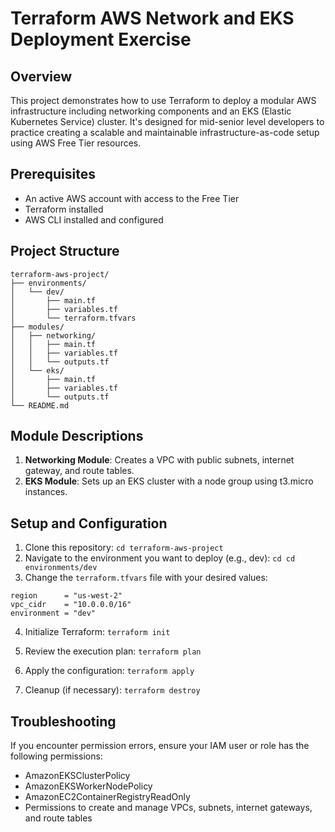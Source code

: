 # Terraform AWS Network and EKS Deployment Exercise

## Overview

This project demonstrates how to use Terraform to deploy a modular AWS infrastructure including networking components and an EKS (Elastic Kubernetes Service) cluster. It's designed for mid-senior level developers to practice creating a scalable and maintainable infrastructure-as-code setup using AWS Free Tier resources.

## Prerequisites

- An active AWS account with access to the Free Tier
- Terraform installed
- AWS CLI installed and configured

## Project Structure
```
terraform-aws-project/
├── environments/
│   └── dev/
│       ├── main.tf
│       ├── variables.tf
│       └── terraform.tfvars
├── modules/
│   ├── networking/
│   │   ├── main.tf
│   │   ├── variables.tf
│   │   └── outputs.tf
│   └── eks/
│       ├── main.tf
│       ├── variables.tf
│       └── outputs.tf
└── README.md
```

## Module Descriptions

1. **Networking Module**: Creates a VPC with public subnets, internet gateway, and route tables.
2. **EKS Module**: Sets up an EKS cluster with a node group using t3.micro instances.

## Setup and Configuration

1. Clone this repository:
`cd terraform-aws-project`
2. Navigate to the environment you want to deploy (e.g., dev):
`cd cd environments/dev`
3. Change the `terraform.tfvars` file with your desired values:
```hcl
region      = "us-west-2"
vpc_cidr    = "10.0.0.0/16"
environment = "dev"
```
4. Initialize Terraform:
`terraform init`

5. Review the execution plan:
`terraform plan`

6. Apply the configuration:
`terraform apply`

7. Cleanup (if necessary):
`terraform destroy`


## Troubleshooting
If you encounter permission errors, ensure your IAM user or role has the following permissions:

- AmazonEKSClusterPolicy
- AmazonEKSWorkerNodePolicy
- AmazonEC2ContainerRegistryReadOnly
- Permissions to create and manage VPCs, subnets, internet gateways, and route tables